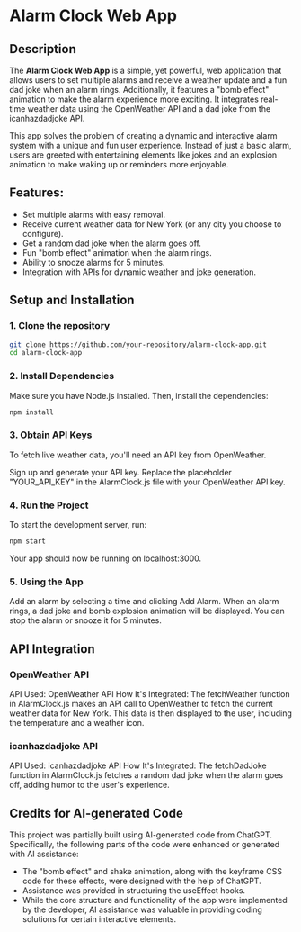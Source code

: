 # Alarm Clock Web App

## Description
The **Alarm Clock Web App** is a simple, yet powerful, web application that allows users to set multiple alarms and receive a weather update and a fun dad joke when an alarm rings. Additionally, it features a "bomb effect" animation to make the alarm experience more exciting. It integrates real-time weather data using the OpenWeather API and a dad joke from the icanhazdadjoke API.

This app solves the problem of creating a dynamic and interactive alarm system with a unique and fun user experience. Instead of just a basic alarm, users are greeted with entertaining elements like jokes and an explosion animation to make waking up or reminders more enjoyable.

## Features:
- Set multiple alarms with easy removal.
- Receive current weather data for New York (or any city you choose to configure).
- Get a random dad joke when the alarm goes off.
- Fun "bomb effect" animation when the alarm rings.
- Ability to snooze alarms for 5 minutes.
- Integration with APIs for dynamic weather and joke generation.

## Setup and Installation

### 1. Clone the repository
```bash
git clone https://github.com/your-repository/alarm-clock-app.git
cd alarm-clock-app
```

### 2. Install Dependencies
Make sure you have Node.js installed. Then, install the dependencies:

```bash
npm install
```

### 3. Obtain API Keys
To fetch live weather data, you'll need an API key from OpenWeather.

Sign up and generate your API key.
Replace the placeholder "YOUR_API_KEY" in the AlarmClock.js file with your OpenWeather API key.

### 4. Run the Project
To start the development server, run:

```bash
npm start
```
Your app should now be running on localhost:3000.

### 5. Using the App
Add an alarm by selecting a time and clicking Add Alarm.
When an alarm rings, a dad joke and bomb explosion animation will be displayed.
You can stop the alarm or snooze it for 5 minutes.

## API Integration

### OpenWeather API
API Used: OpenWeather API
How It's Integrated: The fetchWeather function in AlarmClock.js makes an API call to OpenWeather to fetch the current weather data for New York. This data is then displayed to the user, including the temperature and a weather icon.
### icanhazdadjoke API
API Used: icanhazdadjoke API
How It's Integrated: The fetchDadJoke function in AlarmClock.js fetches a random dad joke when the alarm goes off, adding humor to the user's experience.

## Credits for AI-generated Code
This project was partially built using AI-generated code from ChatGPT. Specifically, the following parts of the code were enhanced or generated with AI assistance:

- The "bomb effect" and shake animation, along with the keyframe CSS code for these effects, were designed with the help of ChatGPT.
- Assistance was provided in structuring the useEffect hooks.
- While the core structure and functionality of the app were implemented by the developer, AI assistance was valuable in providing coding solutions for certain interactive elements.